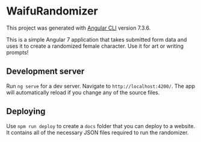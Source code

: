 # WaifuRandomizer

This project was generated with [Angular CLI](https://github.com/angular/angular-cli) version 7.3.6.

This is a simple Angular 7 application that takes submitted form data and uses it to create a randomized female character. Use it for art or writing prompts!

## Development server

Run `ng serve` for a dev server. Navigate to `http://localhost:4200/`. The app will automatically reload if you change any of the source files.

## Deploying

Use `npm run deploy` to create a `docs` folder that you can deploy to a website. It contains all of the necessary JSON files required to run the randomizer.
